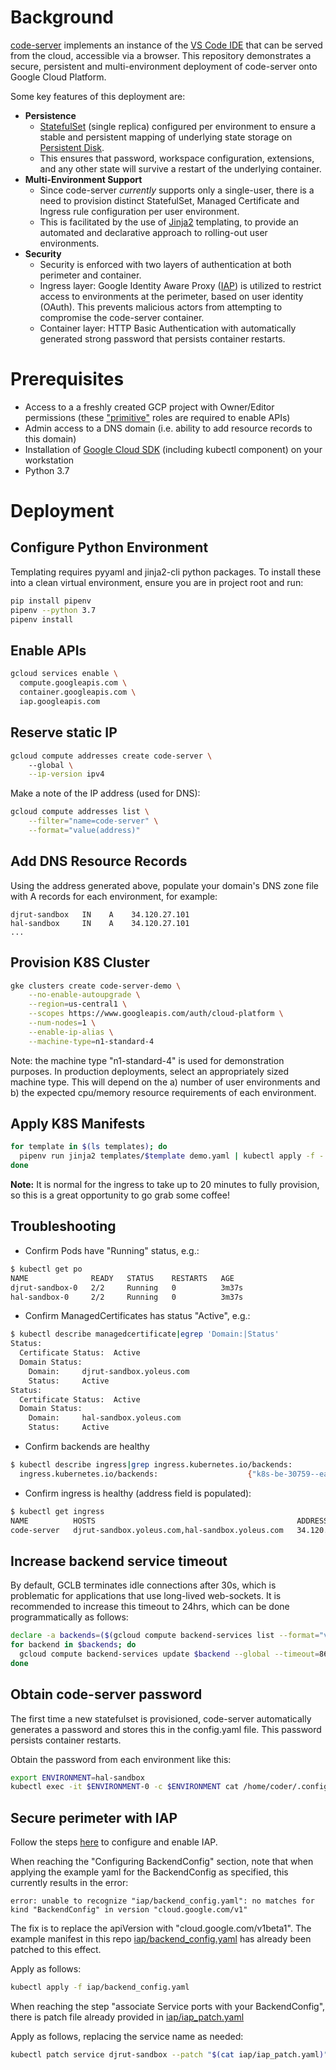 # Background

[code-server](https://github.com/cdr/code-server) implements an instance of the [VS Code IDE](https://github.com/Microsoft/vscode) that can be served from the cloud, accessible via a browser. This repository demonstrates a secure, persistent and multi-environment deployment of code-server onto Google Cloud Platform. 

Some key features of this deployment are:

- **Persistence**
  - [StatefulSet](https://kubernetes.io/docs/concepts/workloads/controllers/statefulset/) (single replica) configured per environment to ensure a stable and persistent mapping of underlying state storage on [Persistent Disk](https://cloud.google.com/persistent-disk).
  - This ensures that password, workspace configuration, extensions, and any other state will survive a restart of the underlying container.
- **Multi-Environment Support**
  - Since code-server _currently_ supports only a single-user, there is a need to provision distinct StatefulSet, Managed Certificate and Ingress rule configuration per user environment.
  - This is facilitated by the use of [Jinja2](https://jinja.palletsprojects.com/en/2.11.x/) templating, to provide an automated and declarative approach to rolling-out user environments.
- **Security**
  - Security is enforced with two layers of authentication at both perimeter and container.
  - Ingress layer: Google Identity Aware Proxy ([IAP](https://cloud.google.com/iap)) is utilized to restrict access to environments at the perimeter, based on user identity (OAuth). This prevents malicious actors from attempting to compromise the code-server container.
  - Container layer: HTTP Basic Authentication with automatically generated strong password that persists container restarts.
    



# Prerequisites

- Access to a a freshly created GCP project with Owner/Editor permissions (these ["primitive"](https://cloud.google.com/iam/docs/understanding-roles#primitive_role_definitions) roles are required to enable APIs)
- Admin access to a DNS domain (i.e. ability to add resource records to this domain)
- Installation of [Google Cloud SDK](https://cloud.google.com/sdk/install) (including kubectl component) on your workstation
- Python 3.7

# Deployment

## Configure Python Environment

Templating requires pyyaml and jinja2-cli python packages. To install these into a clean virtual environment, ensure you are in project root and run:

```bash
pip install pipenv
pipenv --python 3.7
pipenv install
```

## Enable APIs

```bash
gcloud services enable \
  compute.googleapis.com \
  container.googleapis.com \
  iap.googleapis.com
```

## Reserve static IP

```bash
gcloud compute addresses create code-server \                                                                                                      [master]
    --global \
    --ip-version ipv4
```

Make a note of the IP address (used for DNS):

```bash
gcloud compute addresses list \
    --filter="name=code-server" \
    --format="value(address)"
```

## Add DNS Resource Records

Using the address generated above, populate your domain's DNS zone file with A records for each environment, for example:

```
djrut-sandbox   IN    A    34.120.27.101
hal-sandbox     IN    A    34.120.27.101
...
```


## Provision K8S Cluster

```bash
gke clusters create code-server-demo \
    --no-enable-autoupgrade \
    --region=us-central1 \
    --scopes https://www.googleapis.com/auth/cloud-platform \
    --num-nodes=1 \
    --enable-ip-alias \
    --machine-type=n1-standard-4
```

Note: the machine type "n1-standard-4" is used for demonstration purposes. In production deployments, select an appropriately sized machine type. This will depend on the a) number of user environments and b) the expected cpu/memory resource requirements of each environment. 

## Apply K8S Manifests

```bash
for template in $(ls templates); do                                                                                                                
  pipenv run jinja2 templates/$template demo.yaml | kubectl apply -f -
done
```

**Note:** It is normal for the ingress to take up to 20 minutes to fully provision, so this is a great opportunity to go grab some coffee!

## Troubleshooting

* Confirm Pods have "Running" status, e.g.:

```bash
$ kubectl get po                                                                                                                    [master]
NAME              READY   STATUS    RESTARTS   AGE
djrut-sandbox-0   2/2     Running   0          3m37s
hal-sandbox-0     2/2     Running   0          3m37s
```
* Confirm ManagedCertificates has status "Active", e.g.:

```bash
$ kubectl describe managedcertificate|egrep 'Domain:|Status'                                                                             
Status:
  Certificate Status:  Active
  Domain Status:
    Domain:     djrut-sandbox.yoleus.com
    Status:     Active
Status:
  Certificate Status:  Active
  Domain Status:
    Domain:     hal-sandbox.yoleus.com
    Status:     Active
```

* Confirm backends are healthy

```bash
$ kubectl describe ingress|grep ingress.kubernetes.io/backends:                                                                     
  ingress.kubernetes.io/backends:                    {"k8s-be-30759--ea814a4473ad1246":"HEALTHY","k8s-be-32338--ea814a4473ad1246":"HEALTHY","k8s-be-32558--ea814a4473ad1246":"HEALTHY"}
```

* Confirm ingress is healthy (address field is populated):

```bash
$ kubectl get ingress                                                                                                               [master]
NAME          HOSTS                                             ADDRESS         PORTS   AGE
code-server   djrut-sandbox.yoleus.com,hal-sandbox.yoleus.com   34.120.27.101   80      17m
```

## Increase backend service timeout

By default, GCLB terminates idle connections after 30s, which is problematic for applications that use long-lived web-sockets. It is recommended to increase this timeout to 24hrs, which can be done programmatically as follows:

```bash
declare -a backends=($(gcloud compute backend-services list --format="value(name)"))
for backend in $backends; do                                                                                                                       
  gcloud compute backend-services update $backend --global --timeout=86400 # Set timeout to 24hrs
done
```

## Obtain code-server password

The first time a new statefulset is provisioned, code-server automatically generates a password and stores this in the config.yaml file. This password persists container restarts.

Obtain the password from each environment like this:

```bash
export ENVIRONMENT=hal-sandbox                                                                                                    
kubectl exec -it $ENVIRONMENT-0 -c $ENVIRONMENT cat /home/coder/.config/code-server/config.yaml|grep ^password|cut -d: -f2
``` 

## Secure perimeter with IAP

Follow the steps [here](https://cloud.google.com/iap/docs/enabling-kubernetes-howto) to configure and enable IAP.


When reaching the "Configuring BackendConfig" section, note that when applying the example yaml for the BackendConfig as specified, this currently results in the error: 

```
error: unable to recognize "iap/backend_config.yaml": no matches for kind "BackendConfig" in version "cloud.google.com/v1"
```
The fix is to replace the apiVersion with "cloud.google.com/v1beta1". The example manifest in this repo [iap/backend_config.yaml](iap/backend_config.yaml) has already been patched to this effect.

Apply as follows:

```bash
kubectl apply -f iap/backend_config.yaml
```

When reaching the step "associate Service ports with your BackendConfig", there is patch file already provided in [iap/iap_patch.yaml](iap/iap_patch.yaml)

Apply as follows, replacing the service name as needed:

```bash
kubectl patch service djrut-sandbox --patch "$(cat iap/iap_patch.yaml)"
```












